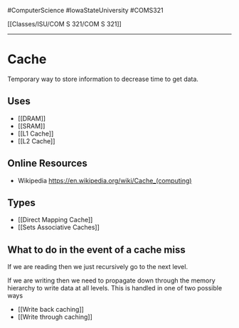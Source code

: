 #ComputerScience  #IowaStateUniversity  #COMS321 


[[Classes/ISU/COM S 321/COM S 321]] 

---

# Cache

Temporary way to store information to decrease time to get data.

## Uses

- [[DRAM]]
- [[SRAM]]
- [[L1 Cache]]
- [[L2 Cache]]

## Online Resources
- Wikipedia https://en.wikipedia.org/wiki/Cache_(computing)

## Types 

- [[Direct Mapping Cache]]
- [[Sets Associative Caches]]


## What to do in the event of a cache miss

If we are reading then we just recursively go to the next level. 

If we are writing then we need to propagate  down through the memory hierarchy to write data at all levels. This is handled in one of two possible ways 

- [[Write back caching]]
- [[Write through caching]] 
